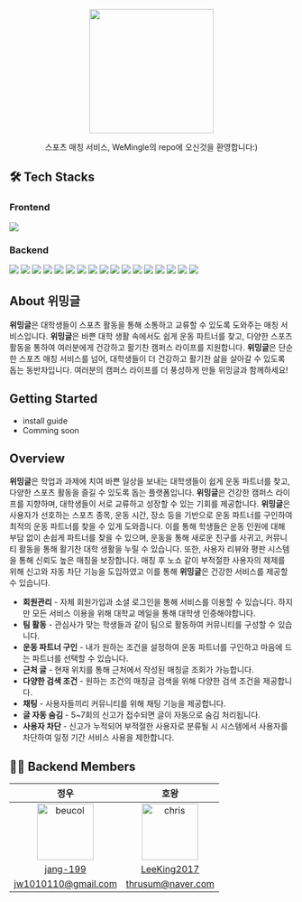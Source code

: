 <p align="center">
    <img src="https://github.com/WeMingle/WeMingle_CoreServer/assets/114158271/7341816f-ea8c-4682-93e8-cb284ecdf4fe" width="220" height="220">
</p>
<div align="center">
  스포츠 매칭 서비스, WeMingle의 repo에 오신것을 환영합니다:)
</div>

## 🛠 Tech Stacks

### Frontend
<div>
    <img src="https://img.shields.io/badge/React Natvie-61DAFB?style=flat-square&logo=React&logoColor=white">
</div>

### Backend
<div>
    <img src="https://img.shields.io/badge/JAVA-007396?style=flat-square&logo=java&logoColor=white">
    <img src="https://img.shields.io/badge/Gradle-02303A?style=flat-square&logo=Gradle&logoColor=white"/>
    <img src="https://img.shields.io/badge/Spring-6DB33F?style=flat-square&logo=Spring&logoColor=white"/>
    <img src="https://img.shields.io/badge/Spring Boot-6DB33F?style=flat-square&logo=Spring Boot&logoColor=white"/>
    <img src="https://img.shields.io/badge/Spring Security-6DB33F?style=flat-square&logo=Spring Security&logoColor=white"/>
    <img src="https://img.shields.io/badge/Redis-FF4438?style=flat-square&logo=redis&logoColor=white"/>
    <img src="https://img.shields.io/badge/RabbitMQ-FF6600?style=flat-square&logo=rabbitmq&logoColor=white"/>
    <img src="https://img.shields.io/badge/JUnit5-25A162?style=flat-square&logo=JUnit5&logoColor=white"/>
    <img src="https://img.shields.io/badge/MySQL-4479A1?style=flat-square&logo=MySQL&logoColor=white"/>
    <img src="https://img.shields.io/badge/ApacheJmeter-D22128?style=flat-square&logo=ApacheJmeter&logoColor=white"/>
    <img src="https://img.shields.io/badge/Git-F05032?style=flat-square&logo=git&logoColor=white"/>
    <img src="https://img.shields.io/badge/Github-181717?style=flat-square&logo=github&logoColor=white"/>
    <img src="https://img.shields.io/badge/GithubActions-2088FF?style=flat-square&logo=githubactions&logoColor=white"/>
    <img src="https://img.shields.io/badge/AmazonEc2-FF9900?style=flat-square&logo=amazonec2&logoColor=white"/>
    <img src="https://img.shields.io/badge/AmazonS3-569A31?style=flat-square&logo=amazons3&logoColor=white"/>
    <img src="https://img.shields.io/badge/AmazonRds-527FFF?style=flat-square&logo=amazonrds&logoColor=white"/>
    <img src="https://img.shields.io/badge/AmazonRoute53-8C4FFF?style=flat-square&logo=amazonroute53&logoColor=white"/>
</div>


## About 위밍글

**위밍글**은 대학생들이 스포츠 활동을 통해 소통하고 교류할 수 있도록 도와주는 매칭 서비스입니다. **위밍글**은 바쁜 대학 생활 속에서도 쉽게 운동 파트너를 찾고, 다양한 스포츠 활동을 통하여 여러분에게 건강하고 활기찬 캠퍼스 라이프를 지원합니다. **위밍글**은 단순한 스포츠 매칭 서비스를 넘어, 대학생들이 더 건강하고 활기찬 삶을 살아갈 수 있도록 돕는 동반자입니다. 여러분의 캠퍼스 라이프를 더 풍성하게 만들 위밍글과 함께하세요!


## Getting Started
 * install guide
 * Comming soon
 
## Overview
**위밍글**은 학업과 과제에 치여 바쁜 일상을 보내는 대학생들이 쉽게 운동 파트너를 찾고, 다양한 스포츠 활동을 즐길 수 있도록 돕는 플랫폼입니다. **위밍글**은 건강한 캠퍼스 라이프를 지향하며, 대학생들이 서로 교류하고 성장할 수 있는 기회를 제공합니다. **위밍글**은 사용자가 선호하는 스포츠 종목, 운동 시간, 장소 등을 기반으로 운동 파트너를 구인하여 최적의 운동 파트너를 찾을 수 있게 도와줍니다. 이를 통해 학생들은 운동 인원에 대해 부담 없이 손쉽게 파트너를 찾을 수 있으며, 운동을 통해 새로운 친구를 사귀고, 커뮤니티 활동을 통해 활기찬 대학 생활을 누릴 수 있습니다. 또한, 사용자 리뷰와 평판 시스템을 통해 신뢰도 높은 매칭을 보장합니다. 매칭 후 노쇼 같이 부적절한 사용자의 제제를 위해 신고와 자동 차단 기능을 도입하였고 이를 통해 **위밍글**은 건강한 서비스를 제공할 수 있습니다.

* **회원관리** - 자체 회원가입과 소셜 로그인을 통해 서비스를 이용할 수 있습니다. 하지만 모든 서비스 이용을 위해 대학교 메일을 통해 대학생 인증해야합니다.
* **팀 활동** - 관심사가 맞는 학생들과 같이 팀으로 활동하여 커뮤니티를 구성할 수 있습니다.
* **운동 파트너 구인** - 내가 원하는 조건을 설정하여 운동 파트너를 구인하고 마음에 드는 파트너를 선택할 수 있습니다.
* **근처 글** - 현재 위치를 통해 근처에서 작성된 매칭글 조회가 가능합니다.
* **다양한 검색 조건** - 원하는 조건의 매칭글 검색을 위해 다양한 검색 조건을 제공합니다.
* **채팅** - 사용자들끼리 커뮤니티를 위해 채팅 기능을 제공합니다.
* **글 자동 숨김** - 5~7회의 신고가 접수되면 글이 자동으로 숨김 처리됩니다.
* **사용자 차단** - 신고가 누적되어 부적절한 사용자로 분류될 시 시스템에서 사용자를 차단하여 일정 기간 서비스 사용을 제한합니다.


## 🙇🏻 Backend Members

|정우|호왕|
|:-:|:--:|
|<img src="https://avatars.githubusercontent.com/u/68003036?v=4" alt="beucol" width="100" height="100">|<img src="https://avatars.githubusercontent.com/u/114158271?v=4" alt="chris" width="100" height="100">|
|[jang-199](https://github.com/jang-199)|[LeeKing2017](https://github.com/LeeKing2017)|
|jw1010110@gmail.com|thrusum@naver.com|
